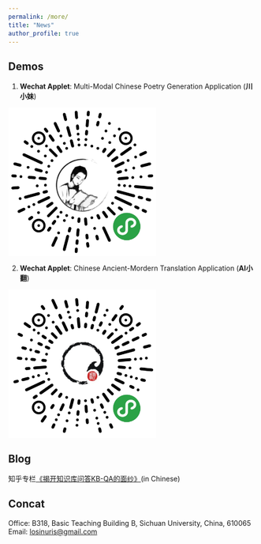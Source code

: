 ```yaml
---
permalink: /more/
title: "News"
author_profile: true
---
```



Demos
------
1. **Wechat Applet**: Multi-Modal Chinese Poetry Generation Application (**川小妹**)  
<img src="/images/cxm.jpg" width = "300" height = "300" alt="Chuanxiaomei" align=center>  

2. **Wechat Applet**: Chinese Ancient-Mordern Translation Application (**AI小翻**)  
<img src="/images/xiaofan.jpg" width = "300" height = "300" alt="AIxiaofan" align=center>  

Blog
------
知乎专栏[《揭开知识库问答KB-QA的面纱》](https://www.zhihu.com/people/liu-da-41-85/columns)(in Chinese)

Concat
------
Office: B318, Basic Teaching Building B, Sichuan University, China, 610065
Email: losinuris@gmail.com
